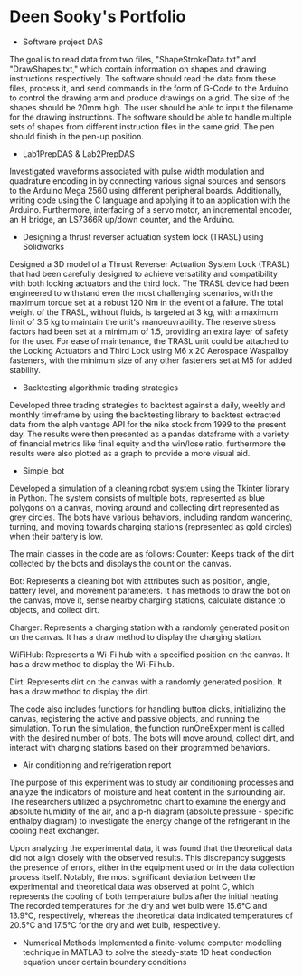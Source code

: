 # Deen Sooky's Portfolio 

- Software project DAS

The goal is to read data from two files, "ShapeStrokeData.txt" and "DrawShapes.txt," which contain information on shapes and drawing instructions respectively. 
The software should read the data from these files, process it, and send commands in the form of G-Code to the Arduino to control the drawing arm and produce drawings on a grid. The size of the shapes should be 20mm high. 
The user should be able to input the filename for the drawing instructions. The software should be able to handle multiple sets of shapes from different instruction files in the same grid. The pen should finish in the pen-up position.
 
 - Lab1PrepDAS & Lab2PrepDAS
 
 Investigated waveforms associated with pulse width modulation and quadrature encoding in by connecting various signal sources and sensors to the Arduino Mega 2560 using different peripheral boards. 
 Additionally, writing code using the C language and applying it to an application with the Arduino. 
 Furthermore, interfacing of a servo motor, an incremental encoder, an H bridge, an LS7366R up/down counter, and the Arduino.
 
 - Designing a thrust reverser actuation system lock (TRASL) using Solidworks
 
  Designed a 3D model of a Thrust Reverser Actuation System Lock (TRASL) that had been carefully designed to achieve versatility and compatibility with both locking actuators and the third lock. 
 The TRASL device had been engineered to withstand even the most challenging scenarios, with the maximum torque set at a robust 120 Nm in the event of a failure. The total weight of the TRASL, without fluids, is targeted at 3 kg, with a maximum limit of 3.5 kg to maintain the unit's manoeuvrability. The reserve stress factors had been set at a minimum of 1.5, providing an extra layer of safety for the user.
 For ease of maintenance, the TRASL unit could be attached to the Locking Actuators and Third Lock using M6 x 20 Aerospace Waspalloy fasteners, with the minimum size of any other fasteners set at M5 for added stability.

- Backtesting algorithmic trading strategies

Developed three trading strategies to backtest against a daily, weekly and monthly timeframe by using the backtesting library to backtest extracted data from the alph vantage API for the nike stock from 1999 to the present day. The results were then presented as a pandas dataframe with a variety of financial metrics like final equity and the win/lose ratio, furthermore the results were also plotted as a graph to provide a more visual aid.

- Simple_bot

Developed a simulation of a cleaning robot system using the Tkinter library in Python. The system consists of multiple bots, represented as blue polygons on a canvas, moving around and collecting dirt represented as grey circles. The bots have various behaviors, including random wandering, turning, and moving towards charging stations (represented as gold circles) when their battery is low.

The main classes in the code are as follows:
Counter: Keeps track of the dirt collected by the bots and displays the count on the canvas.

Bot: Represents a cleaning bot with attributes such as position, angle, battery level, and movement parameters. It has methods to draw the bot on the canvas, move it, sense nearby charging stations, calculate distance to objects, and collect dirt.

Charger: Represents a charging station with a randomly generated position on the canvas. It has a draw method to display the charging station.

WiFiHub: Represents a Wi-Fi hub with a specified position on the canvas. It has a draw method to display the Wi-Fi hub.

Dirt: Represents dirt on the canvas with a randomly generated position. It has a draw method to display the dirt.

The code also includes functions for handling button clicks, initializing the canvas, registering the active and passive objects, and running the simulation.
To run the simulation, the function runOneExperiment is called with the desired number of bots. The bots will move around, collect dirt, and interact with charging stations based on their programmed behaviors.

- Air conditioning and refrigeration report 

The purpose of this experiment was to study air conditioning processes and analyze the indicators of moisture and heat content in the surrounding air. The researchers utilized a psychrometric chart to examine the energy and absolute humidity of the air, and a p-h diagram (absolute pressure - specific enthalpy diagram) to investigate the energy change of the refrigerant in the cooling heat exchanger.

Upon analyzing the experimental data, it was found that the theoretical data did not align closely with the observed results. This discrepancy suggests the presence of errors, either in the equipment used or in the data collection process itself. Notably, the most significant deviation between the experimental and theoretical data was observed at point C, which represents the cooling of both temperature bulbs after the initial heating. The recorded temperatures for the dry and wet bulb were 15.6°C and 13.9°C, respectively, whereas the theoretical data indicated temperatures of 20.5°C and 17.5°C for the dry and wet bulb, respectively.

- Numerical Methods 
Implemented a finite-volume computer modelling technique in MATLAB to solve the steady-state 1D heat conduction equation under certain boundary conditions


